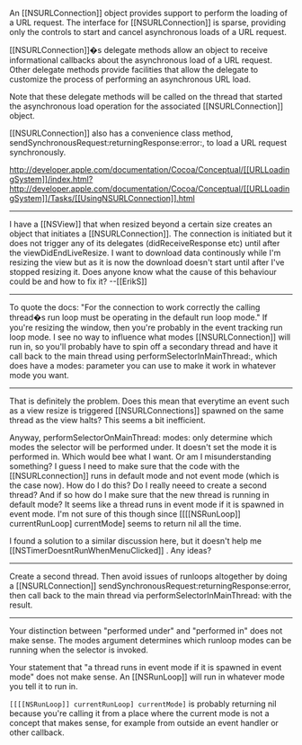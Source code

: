 An [[NSURLConnection]] object provides support to perform the loading of a URL request. The interface for [[NSURLConnection]] is sparse, providing only the controls to start and cancel asynchronous loads of a URL request.

[[NSURLConnection]]�s delegate methods allow an object to receive informational callbacks about the asynchronous load of a URL request. Other delegate methods provide facilities that allow the delegate to customize the process of performing an asynchronous URL load.

Note that these delegate methods will be called on the thread that started the asynchronous load operation for the associated [[NSURLConnection]] object.

 [[NSURLConnection]] also has a convenience class method, sendSynchronousRequest:returningResponse:error:, to load a URL request synchronously.

http://developer.apple.com/documentation/Cocoa/Conceptual/[[URLLoadingSystem]]/index.html?http://developer.apple.com/documentation/Cocoa/Conceptual/[[URLLoadingSystem]]/Tasks/[[UsingNSURLConnection]].html

----

I have a [[NSView]] that when resized beyond a certain size creates an object that initiates a [[NSURLConnection]].  The connection is initiated but it does not trigger any of its delegates (didReceiveResponse etc) until after the viewDidEndLiveResize. I want to download data continously while I'm resizing the view but as it is now the download doesn't start until after I've stopped resizing it. Does anyone know what the cause of this behaviour could be and how to fix it? --[[ErikS]] 

----

To quote the docs: "For the connection to work correctly the calling thread�s run loop must be operating in the default run loop mode." If you're resizing the window, then you're probably in the event tracking run loop mode. I see no way to influence what modes [[NSURLConnection]] will run in, so you'll probably have to spin off a secondary thread and have it call back to the main thread using performSelectorInMainThread:, which does have a modes: parameter you can use to make it work in whatever mode you want.

----



That is definitely the problem. Does this mean that everytime an event such as a view resize is triggered [[NSURLConnections]] spawned on the same thread as the view halts? This seems a bit inefficient. 

Anyway, performSelectorOnMainThread: modes: only determine which modes the selector will be performed under. It doesn't set the mode it is performed in. Which would bee what I want. Or am I misunderstanding something? I guess I need to make sure that the code with the [[NSURLconnection]] runs in default mode and not event mode (which is the case now). How do I do this? Do I really neeed to create a second thread? And if so how do I make sure that the new thread is running in default mode? It seems like a thread runs in event mode if it is spawned in event mode. I'm not sure of this though since [[[[NSRunLoop]] currentRunLoop] currentMode] seems to return nil all the time. 

I found a solution to a similar discussion here, but it doesn't help me [[NSTimerDoesntRunWhenMenuClicked]] . Any ideas?

----
Create a second thread. Then avoid issues of runloops altogether by doing a [[NSURLConnection]] sendSynchronousRequest:returningResponse:error, then call back to the main thread via performSelectorInMainThread: with the result.

----
Your distinction between "performed under" and "performed in" does not make sense. The modes argument determines which runloop modes can be running when the selector is invoked.

Your statement that "a thread runs in event mode if it is spawned in event mode" does not make sense. An [[NSRunLoop]] will run in whatever mode you tell it to run in.

<code>[[[[NSRunLoop]] currentRunLoop] currentMode]</code> is probably returning nil because you're calling it from a place where the current mode is not a concept that makes sense, for example from outside an event handler or other callback.